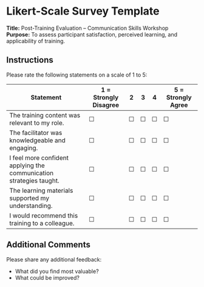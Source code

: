 # Likert-Scale Survey Template

**Title:** Post-Training Evaluation – Communication Skills Workshop  
**Purpose:** To assess participant satisfaction, perceived learning, and applicability of training.

## Instructions
Please rate the following statements on a scale of 1 to 5:

| Statement                                                                 | 1 = Strongly Disagree | 2 | 3 | 4 | 5 = Strongly Agree |
|--------------------------------------------------------------------------|-----------------------|---|---|---|---------------------|
| The training content was relevant to my role.                            | ☐                     | ☐ | ☐ | ☐ | ☐                   |
| The facilitator was knowledgeable and engaging.                          | ☐                     | ☐ | ☐ | ☐ | ☐                   |
| I feel more confident applying the communication strategies taught.      | ☐                     | ☐ | ☐ | ☐ | ☐                   |
| The learning materials supported my understanding.                       | ☐                     | ☐ | ☐ | ☐ | ☐                   |
| I would recommend this training to a colleague.                          | ☐                     | ☐ | ☐ | ☐ | ☐                   |

## Additional Comments
Please share any additional feedback:
- What did you find most valuable?
- What could be improved?
